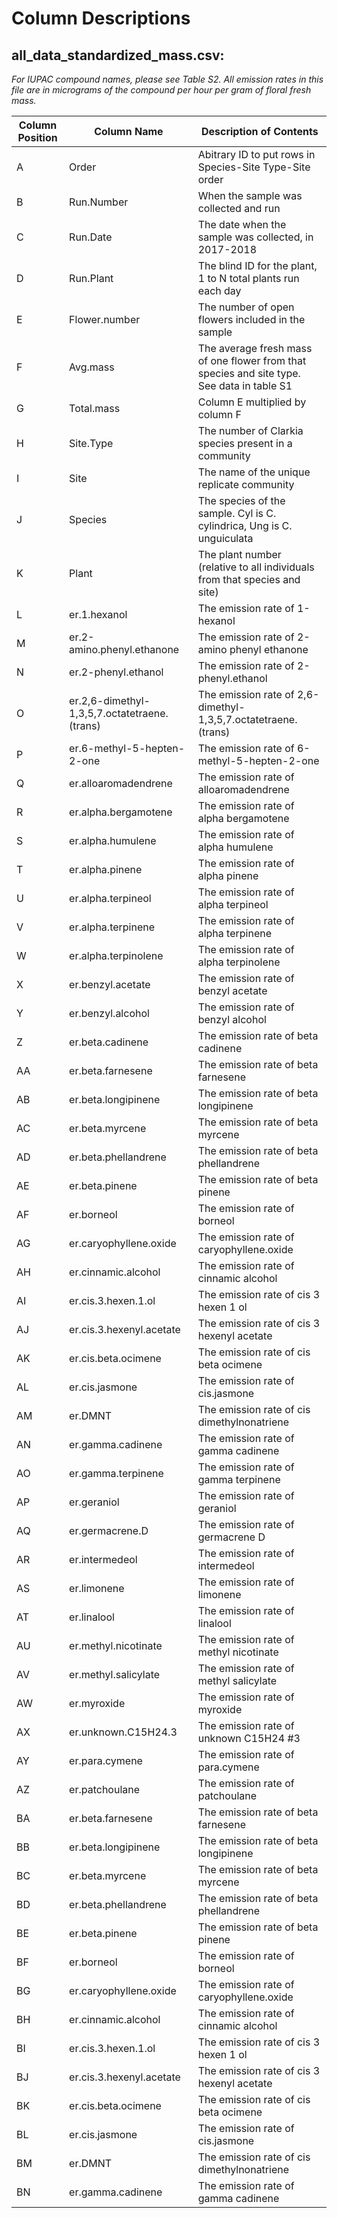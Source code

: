 Column Descriptions
================

## all\_data\_standardized\_mass.csv:

*For IUPAC compound names, please see Table S2. All emission rates in
this file are in micrograms of the compound per hour per gram of floral
fresh
mass.*

| Column Position | Column Name                                  | Description of Contents                                                                    |
| --------------- | -------------------------------------------- | ------------------------------------------------------------------------------------------ |
| A               | Order                                        | Abitrary ID to put rows in Species-Site Type-Site order                                    |
| B               | Run.Number                                   | When the sample was collected and run                                                      |
| C               | Run.Date                                     | The date when the sample was collected, in 2017-2018                                       |
| D               | Run.Plant                                    | The blind ID for the plant, 1 to N total plants run each day                               |
| E               | Flower.number                                | The number of open flowers included in the sample                                          |
| F               | Avg.mass                                     | The average fresh mass of one flower from that species and site type. See data in table S1 |
| G               | Total.mass                                   | Column E multiplied by column F                                                            |
| H               | Site.Type                                    | The number of Clarkia species present in a community                                       |
| I               | Site                                         | The name of the unique replicate community                                                 |
| J               | Species                                      | The species of the sample. Cyl is C. cylindrica, Ung is C. unguiculata                     |
| K               | Plant                                        | The plant number (relative to all individuals from that species and site)                  |
| L               | er.1.hexanol                                 | The emission rate of 1-hexanol                                                             |
| M               | er.2-amino.phenyl.ethanone                   | The emission rate of 2-amino phenyl ethanone                                               |
| N               | er.2-phenyl.ethanol                          | The emission rate of 2-phenyl.ethanol                                                      |
| O               | er.2,6-dimethyl-1,3,5,7.octatetraene.(trans) | The emission rate of 2,6-dimethyl-1,3,5,7.octatetraene.(trans)                             |
| P               | er.6-methyl-5-hepten-2-one                   | The emission rate of 6-methyl-5-hepten-2-one                                               |
| Q               | er.alloaromadendrene                         | The emission rate of alloaromadendrene                                                     |
| R               | er.alpha.bergamotene                         | The emission rate of alpha bergamotene                                                     |
| S               | er.alpha.humulene                            | The emission rate of alpha humulene                                                        |
| T               | er.alpha.pinene                              | The emission rate of alpha pinene                                                          |
| U               | er.alpha.terpineol                           | The emission rate of alpha terpineol                                                       |
| V               | er.alpha.terpinene                           | The emission rate of alpha terpinene                                                       |
| W               | er.alpha.terpinolene                         | The emission rate of alpha terpinolene                                                     |
| X               | er.benzyl.acetate                            | The emission rate of benzyl acetate                                                        |
| Y               | er.benzyl.alcohol                            | The emission rate of benzyl alcohol                                                        |
| Z               | er.beta.cadinene                             | The emission rate of beta cadinene                                                         |
| AA              | er.beta.farnesene                            | The emission rate of beta farnesene                                                        |
| AB              | er.beta.longipinene                          | The emission rate of beta longipinene                                                      |
| AC              | er.beta.myrcene                              | The emission rate of beta myrcene                                                          |
| AD              | er.beta.phellandrene                         | The emission rate of beta phellandrene                                                     |
| AE              | er.beta.pinene                               | The emission rate of beta pinene                                                           |
| AF              | er.borneol                                   | The emission rate of borneol                                                               |
| AG              | er.caryophyllene.oxide                       | The emission rate of caryophyllene.oxide                                                   |
| AH              | er.cinnamic.alcohol                          | The emission rate of cinnamic alcohol                                                      |
| AI              | er.cis.3.hexen.1.ol                          | The emission rate of cis 3 hexen 1 ol                                                      |
| AJ              | er.cis.3.hexenyl.acetate                     | The emission rate of cis 3 hexenyl acetate                                                 |
| AK              | er.cis.beta.ocimene                          | The emission rate of cis beta ocimene                                                      |
| AL              | er.cis.jasmone                               | The emission rate of cis.jasmone                                                           |
| AM              | er.DMNT                                      | The emission rate of cis dimethylnonatriene                                                |
| AN              | er.gamma.cadinene                            | The emission rate of gamma cadinene                                                        |
| AO              | er.gamma.terpinene                           | The emission rate of gamma terpinene                                                       |
| AP              | er.geraniol                                  | The emission rate of geraniol                                                              |
| AQ              | er.germacrene.D                              | The emission rate of germacrene D                                                          |
| AR              | er.intermedeol                               | The emission rate of intermedeol                                                           |
| AS              | er.limonene                                  | The emission rate of limonene                                                              |
| AT              | er.linalool                                  | The emission rate of linalool                                                              |
| AU              | er.methyl.nicotinate                         | The emission rate of methyl nicotinate                                                     |
| AV              | er.methyl.salicylate                         | The emission rate of methyl salicylate                                                     |
| AW              | er.myroxide                                  | The emission rate of myroxide                                                              |
| AX              | er.unknown.C15H24.3                          | The emission rate of unknown C15H24 \#3                                                    |
| AY              | er.para.cymene                               | The emission rate of para.cymene                                                           |
| AZ              | er.patchoulane                               | The emission rate of patchoulane                                                           |
| BA              | er.beta.farnesene                            | The emission rate of beta farnesene                                                        |
| BB              | er.beta.longipinene                          | The emission rate of beta longipinene                                                      |
| BC              | er.beta.myrcene                              | The emission rate of beta myrcene                                                          |
| BD              | er.beta.phellandrene                         | The emission rate of beta phellandrene                                                     |
| BE              | er.beta.pinene                               | The emission rate of beta pinene                                                           |
| BF              | er.borneol                                   | The emission rate of borneol                                                               |
| BG              | er.caryophyllene.oxide                       | The emission rate of caryophyllene.oxide                                                   |
| BH              | er.cinnamic.alcohol                          | The emission rate of cinnamic alcohol                                                      |
| BI              | er.cis.3.hexen.1.ol                          | The emission rate of cis 3 hexen 1 ol                                                      |
| BJ              | er.cis.3.hexenyl.acetate                     | The emission rate of cis 3 hexenyl acetate                                                 |
| BK              | er.cis.beta.ocimene                          | The emission rate of cis beta ocimene                                                      |
| BL              | er.cis.jasmone                               | The emission rate of cis.jasmone                                                           |
| BM              | er.DMNT                                      | The emission rate of cis dimethylnonatriene                                                |
| BN              | er.gamma.cadinene                            | The emission rate of gamma cadinene                                                        |
